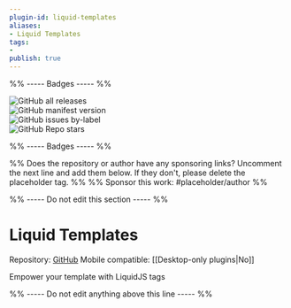 ```yaml
---
plugin-id: liquid-templates
aliases:
- Liquid Templates
tags: 
- 
publish: true
---
```


%% ----- Badges ----- %%

![GitHub all releases](https://img.shields.io/github/downloads/oeN/liquid-template/total?color=573E7A&logo=github&style=for-the-badge)   
![GitHub manifest version](https://img.shields.io/github/manifest-json/v/oeN/liquid-template?color=573E7A&logo=github&style=for-the-badge)   
![GitHub issues by-label](https://img.shields.io/github/issues/oeN/liquid-template/help%20wanted?color=573E7A&logo=github&style=for-the-badge)   
![GitHub Repo stars](https://img.shields.io/github/stars/oeN/liquid-template?color=573E7A&logo=github&style=for-the-badge)

%% ----- Badges ----- %%

%% Does the repository or author have any sponsoring links? Uncomment the next line and add them below. If they don't, please delete the placeholder tag. %%
%% Sponsor this work: #placeholder/author %%

%% ----- Do not edit this section ----- %%

# Liquid Templates

Repository: [GitHub](https://github.com/oeN/liquid-template)
Mobile compatible: [[Desktop-only plugins|No]]

Empower your template with LiquidJS tags

%% ----- Do not edit anything above this line ----- %% 
